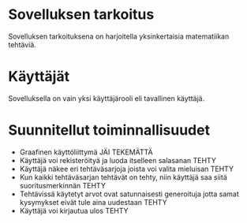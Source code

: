 # Sovelluksen tarkoitus
Sovelluksen tarkoituksena on harjoitella yksinkertaisia matematiikan tehtäviä.


# Käyttäjät
Sovelluksella on vain yksi käyttäjärooli eli tavallinen käyttäjä.


# Suunnitellut toiminnallisuudet
- Graafinen käyttöliittymä JÄI TEKEMÄTTÄ
- Käyttäjä voi rekisteröityä ja luoda itselleen salasanan TEHTY
- Käyttäjä näkee eri tehtäväsarjoja joista voi valita mieluisan TEHTY
- Kun kaikki tehtäväsarjan tehtävät on tehty, niin käyttäjä saa siitä suoritusmerkinnän TEHTY
- Tehtävissä käytetyt arvot ovat satunnaisesti generoituja jotta samat kysymykset eivät tule aina uudestaan TEHTY
- Käyttäjä voi kirjautua ulos TEHTY
